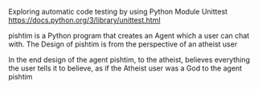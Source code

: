 Exploring automatic code testing by using Python Module Unittest https://docs.python.org/3/library/unittest.html

pishtim is a Python program that creates an Agent which a user can chat with.
The Design of pishtim is from the perspective of an atheist user

In the end design of the agent pishtim, to the atheist, believes everything the user tells it to believe, as if the Atheist user was a God to the agent pishtim
